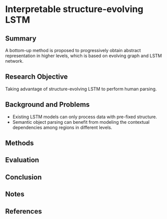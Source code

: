 # Interpretable structure-evolving LSTM
## Summary
A bottom-up method is proposed to progressively obtain abstract representation in higher levels, which is based on evolving graph and LSTM network.
## Research Objective
Taking advantage of structure-evolving LSTM to perform human parsing.
## Background and Problems
- Existing LSTM models can only process data with pre-fixed structure.
- Semantic object parsing can benefit from modeling the contextual dependencies among regions in different levels.
## Methods

## Evaluation

## Conclusion

## Notes

## References
<!--stackedit_data:
eyJoaXN0b3J5IjpbNDIwMzQzMzY2LC05NjgzMzk0MjksMzUwMj
E4MDcxXX0=
-->